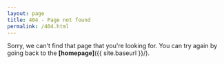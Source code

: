 ```yaml
---
layout: page
title: 404 - Page not found
permalink: /404.html
---
```


Sorry, we can't find that page that you're looking for. You can try again by going back to the <strong>[homepage]</strong>({{ site.baseurl }}/).


